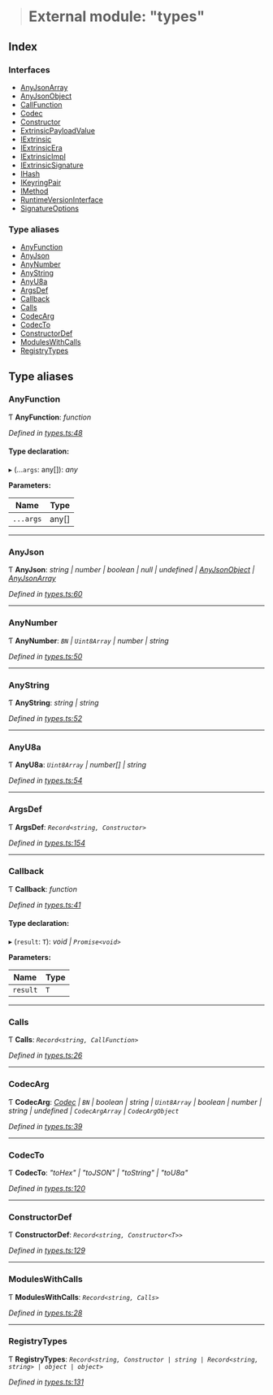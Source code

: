 > # External module: "types"

## Index

### Interfaces

* [AnyJsonArray](../interfaces/_types_.anyjsonarray.md)
* [AnyJsonObject](../interfaces/_types_.anyjsonobject.md)
* [CallFunction](../interfaces/_types_.callfunction.md)
* [Codec](../interfaces/_types_.codec.md)
* [Constructor](../interfaces/_types_.constructor.md)
* [ExtrinsicPayloadValue](../interfaces/_types_.extrinsicpayloadvalue.md)
* [IExtrinsic](../interfaces/_types_.iextrinsic.md)
* [IExtrinsicEra](../interfaces/_types_.iextrinsicera.md)
* [IExtrinsicImpl](../interfaces/_types_.iextrinsicimpl.md)
* [IExtrinsicSignature](../interfaces/_types_.iextrinsicsignature.md)
* [IHash](../interfaces/_types_.ihash.md)
* [IKeyringPair](../interfaces/_types_.ikeyringpair.md)
* [IMethod](../interfaces/_types_.imethod.md)
* [RuntimeVersionInterface](../interfaces/_types_.runtimeversioninterface.md)
* [SignatureOptions](../interfaces/_types_.signatureoptions.md)

### Type aliases

* [AnyFunction](_types_.md#anyfunction)
* [AnyJson](_types_.md#anyjson)
* [AnyNumber](_types_.md#anynumber)
* [AnyString](_types_.md#anystring)
* [AnyU8a](_types_.md#anyu8a)
* [ArgsDef](_types_.md#argsdef)
* [Callback](_types_.md#callback)
* [Calls](_types_.md#calls)
* [CodecArg](_types_.md#codecarg)
* [CodecTo](_types_.md#codecto)
* [ConstructorDef](_types_.md#constructordef)
* [ModulesWithCalls](_types_.md#moduleswithcalls)
* [RegistryTypes](_types_.md#registrytypes)

## Type aliases

###  AnyFunction

Ƭ **AnyFunction**: *function*

*Defined in [types.ts:48](https://github.com/polkadot-js/api/blob/fbd6bf1/packages/types/src/types.ts#L48)*

#### Type declaration:

▸ (...`args`: any[]): *any*

**Parameters:**

Name | Type |
------ | ------ |
`...args` | any[] |

___

###  AnyJson

Ƭ **AnyJson**: *string | number | boolean | null | undefined | [AnyJsonObject](../interfaces/_types_.anyjsonobject.md) | [AnyJsonArray](../interfaces/_types_.anyjsonarray.md)*

*Defined in [types.ts:60](https://github.com/polkadot-js/api/blob/fbd6bf1/packages/types/src/types.ts#L60)*

___

###  AnyNumber

Ƭ **AnyNumber**: *`BN` | `Uint8Array` | number | string*

*Defined in [types.ts:50](https://github.com/polkadot-js/api/blob/fbd6bf1/packages/types/src/types.ts#L50)*

___

###  AnyString

Ƭ **AnyString**: *string | string*

*Defined in [types.ts:52](https://github.com/polkadot-js/api/blob/fbd6bf1/packages/types/src/types.ts#L52)*

___

###  AnyU8a

Ƭ **AnyU8a**: *`Uint8Array` | number[] | string*

*Defined in [types.ts:54](https://github.com/polkadot-js/api/blob/fbd6bf1/packages/types/src/types.ts#L54)*

___

###  ArgsDef

Ƭ **ArgsDef**: *`Record<string, Constructor>`*

*Defined in [types.ts:154](https://github.com/polkadot-js/api/blob/fbd6bf1/packages/types/src/types.ts#L154)*

___

###  Callback

Ƭ **Callback**: *function*

*Defined in [types.ts:41](https://github.com/polkadot-js/api/blob/fbd6bf1/packages/types/src/types.ts#L41)*

#### Type declaration:

▸ (`result`: `T`): *void | `Promise<void>`*

**Parameters:**

Name | Type |
------ | ------ |
`result` | `T` |

___

###  Calls

Ƭ **Calls**: *`Record<string, CallFunction>`*

*Defined in [types.ts:26](https://github.com/polkadot-js/api/blob/fbd6bf1/packages/types/src/types.ts#L26)*

___

###  CodecArg

Ƭ **CodecArg**: *[Codec](../interfaces/_types_.codec.md) | `BN` | boolean | string | `Uint8Array` | boolean | number | string | undefined | `CodecArgArray` | `CodecArgObject`*

*Defined in [types.ts:39](https://github.com/polkadot-js/api/blob/fbd6bf1/packages/types/src/types.ts#L39)*

___

###  CodecTo

Ƭ **CodecTo**: *"toHex" | "toJSON" | "toString" | "toU8a"*

*Defined in [types.ts:120](https://github.com/polkadot-js/api/blob/fbd6bf1/packages/types/src/types.ts#L120)*

___

###  ConstructorDef

Ƭ **ConstructorDef**: *`Record<string, Constructor<T>>`*

*Defined in [types.ts:129](https://github.com/polkadot-js/api/blob/fbd6bf1/packages/types/src/types.ts#L129)*

___

###  ModulesWithCalls

Ƭ **ModulesWithCalls**: *`Record<string, Calls>`*

*Defined in [types.ts:28](https://github.com/polkadot-js/api/blob/fbd6bf1/packages/types/src/types.ts#L28)*

___

###  RegistryTypes

Ƭ **RegistryTypes**: *`Record<string, Constructor | string | Record<string, string> | object | object>`*

*Defined in [types.ts:131](https://github.com/polkadot-js/api/blob/fbd6bf1/packages/types/src/types.ts#L131)*